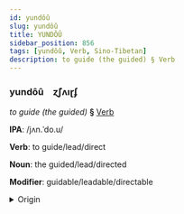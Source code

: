 ```yaml
---
id: yundôû
slug: yundôû
title: YUNDÔÛ
sidebar_position: 856
tags: [yundôû, Verb, Sino-Tibetan]
description: to guide (the guided) § Verb
---
```


### yundôû&emsp;<span kind="abugida">ɀ̃ʃʌıɽʄ</span>

*to guide (the guided)* **§** [Verb](../../tags/Verb)

**IPA**: /jʌn.ˈdo.u/

**Verb**: to guide/lead/direct

**Noun**: the guided/lead/directed

**Modifier**: guidable/leadable/directable

<details>
    <summary>Origin</summary>
    Cantonese 引導 jan5 dou6 /jɐn.dou̯/<br/>
    <em>Sino-Tibetan Language Family</em>
</details>
